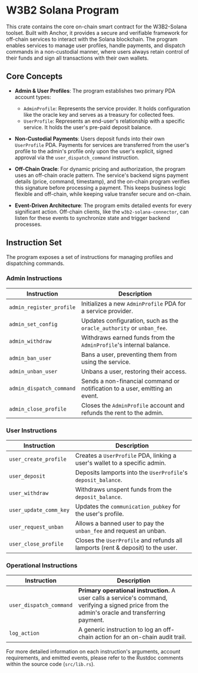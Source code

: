 # W3B2 Solana Program

This crate contains the core on-chain smart contract for the W3B2-Solana toolset. Built with Anchor, it provides a secure and verifiable framework for off-chain services to interact with the Solana blockchain. The program enables services to manage user profiles, handle payments, and dispatch commands in a non-custodial manner, where users always retain control of their funds and sign all transactions with their own wallets.

## Core Concepts

- **Admin & User Profiles**: The program establishes two primary PDA account types:
    - `AdminProfile`: Represents the service provider. It holds configuration like the oracle key and serves as a treasury for collected fees.
    - `UserProfile`: Represents an end-user's relationship with a specific service. It holds the user's pre-paid deposit balance.

- **Non-Custodial Payments**: Users deposit funds into their own `UserProfile` PDA. Payments for services are transferred from the user's profile to the admin's profile only upon the user's explicit, signed approval via the `user_dispatch_command` instruction.

- **Off-Chain Oracle**: For dynamic pricing and authorization, the program uses an off-chain oracle pattern. The service's backend signs payment details (price, command, timestamp), and the on-chain program verifies this signature before processing a payment. This keeps business logic flexible and off-chain, while keeping value transfer secure and on-chain.

- **Event-Driven Architecture**: The program emits detailed events for every significant action. Off-chain clients, like the `w3b2-solana-connector`, can listen for these events to synchronize state and trigger backend processes.

## Instruction Set

The program exposes a set of instructions for managing profiles and dispatching commands.

### Admin Instructions

| Instruction                | Description                                                                    |
| -------------------------- | ------------------------------------------------------------------------------ |
| `admin_register_profile`   | Initializes a new `AdminProfile` PDA for a service provider.                   |
| `admin_set_config`         | Updates configuration, such as the `oracle_authority` or `unban_fee`.          |
| `admin_withdraw`           | Withdraws earned funds from the `AdminProfile`'s internal balance.             |
| `admin_ban_user`           | Bans a user, preventing them from using the service.                           |
| `admin_unban_user`         | Unbans a user, restoring their access.                                         |
| `admin_dispatch_command`   | Sends a non-financial command or notification to a user, emitting an event.    |
| `admin_close_profile`      | Closes the `AdminProfile` account and refunds the rent to the admin.           |

### User Instructions

| Instruction                | Description                                                                    |
| -------------------------- | ------------------------------------------------------------------------------ |
| `user_create_profile`      | Creates a `UserProfile` PDA, linking a user's wallet to a specific admin.      |
| `user_deposit`             | Deposits lamports into the `UserProfile`'s `deposit_balance`.                  |
| `user_withdraw`            | Withdraws unspent funds from the `deposit_balance`.                            |
| `user_update_comm_key`     | Updates the `communication_pubkey` for the user's profile.                     |
| `user_request_unban`       | Allows a banned user to pay the `unban_fee` and request an unban.              |
| `user_close_profile`       | Closes the `UserProfile` and refunds all lamports (rent & deposit) to the user.|

### Operational Instructions

| Instruction                | Description                                                                    |
| -------------------------- | ------------------------------------------------------------------------------ |
| `user_dispatch_command`    | **Primary operational instruction.** A user calls a service's command, verifying a signed price from the admin's oracle and transferring payment. |
| `log_action`               | A generic instruction to log an off-chain action for an on-chain audit trail.  |

For more detailed information on each instruction's arguments, account requirements, and emitted events, please refer to the Rustdoc comments within the source code (`src/lib.rs`).